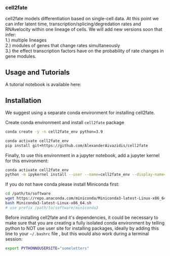 ### cell2fate

cell2fate models differentiation based on single-cell data. At this point we can infer latent time, transcription/splicing/degredation rates and RNAvelocity within one lineage of cells. We will add new versions soon that infer: \
1.) multiple lineages \
2.) modules of genes that change rates simultaneously \
3.) the effect transcription factors have on the probability of rate changes in gene modules.

## Usage and Tutorials

A tutorial notebook is available here:

## Installation

We suggest using a separate conda environment for installing cell2fate.

Create conda environment and install `cell2fate` package

```bash
conda create -y -n cell2fate_env python=3.9

conda activate cell2fate_env
pip install git+https://github.com/AlexanderAivazidis/cell2fate
```

Finally, to use this environment in a jupyter notebook, add a jupyter kernel for this environment:

```bash
conda activate cell2fate_env
python -m ipykernel install --user --name=cell2fate_env --display-name='Environment (cell2fate_env)'
```

If you do not have conda please install Miniconda first:

```bash
cd /path/to/software
wget https://repo.anaconda.com/miniconda/Miniconda3-latest-Linux-x86_64.sh
bash Miniconda3-latest-Linux-x86_64.sh
# use prefix /path/to/software/miniconda3
```

Before installing cell2fate and it's dependencies, it could be necessary to make sure that you are creating a fully isolated conda environment by telling python to NOT use user site for installing packages, ideally by adding this line to your `~/.bashrc` file , but this would also work during a terminal session:

```bash
export PYTHONNOUSERSITE="someletters"
```
